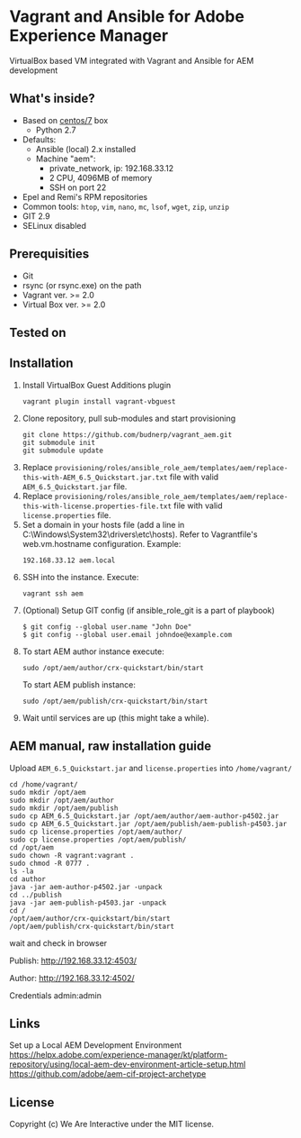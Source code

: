 # Vagrant and Ansible for Adobe Experience Manager
VirtualBox based VM integrated with Vagrant and Ansible for AEM development

## What's inside?
- Based on [centos/7](https://app.vagrantup.com/centos/boxes/7) box
    - Python 2.7
- Defaults: 
    - Ansible (local) 2.x installed 
    - Machine "aem":
        - private_network, ip: 192.168.33.12
        - 2 CPU, 4096MB of memory
        - SSH on port 22
- Epel and Remi's RPM repositories
- Common tools: `htop`, `vim`, `nano`, `mc`, `lsof`, `wget`, `zip`, `unzip`
- GIT 2.9
- SELinux disabled

## Prerequisities
- Git
- rsync (or rsync.exe) on the path
- Vagrant ver. >= 2.0
- Virtual Box ver. >= 2.0

## Tested on

## Installation
1. Install VirtualBox Guest Additions plugin
    ```
    vagrant plugin install vagrant-vbguest
    ```
2. Clone repository, pull sub-modules and start provisioning
    ```
    git clone https://github.com/budnerp/vagrant_aem.git
    git submodule init
    git submodule update
    ```
3. Replace `provisioning/roles/ansible_role_aem/templates/aem/replace-this-with-AEM_6.5_Quickstart.jar.txt` file with valid `AEM_6.5_Quickstart.jar` file.
4. Replace `provisioning/roles/ansible_role_aem/templates/aem/replace-this-with-license.properties-file.txt` file with valid `license.properties` file.
5. Set a domain in your hosts file (add a line in C:\Windows\System32\drivers\etc\hosts). Refer to Vagrantfile's web.vm.hostname configuration. Example:
    ```
    192.168.33.12 aem.local
    ```
6. SSH into the instance. Execute:
    ```
    vagrant ssh aem
    ```
7. (Optional) Setup GIT config (if ansible_role_git is a part of playbook)
    ```
    $ git config --global user.name "John Doe"
    $ git config --global user.email johndoe@example.com
    ```
8. To start AEM author instance execute:
    ```
    sudo /opt/aem/author/crx-quickstart/bin/start
    ```
    To start AEM publish instance:
    ```
    sudo /opt/aem/publish/crx-quickstart/bin/start
    ```
9. Wait until services are up (this might take a while).

## AEM manual, raw installation guide
Upload `AEM_6.5_Quickstart.jar` and `license.properties` into `/home/vagrant/`
```
cd /home/vagrant/ 
sudo mkdir /opt/aem
sudo mkdir /opt/aem/author
sudo mkdir /opt/aem/publish
sudo cp AEM_6.5_Quickstart.jar /opt/aem/author/aem-author-p4502.jar
sudo cp AEM_6.5_Quickstart.jar /opt/aem/publish/aem-publish-p4503.jar
sudo cp license.properties /opt/aem/author/
sudo cp license.properties /opt/aem/publish/
cd /opt/aem
sudo chown -R vagrant:vagrant .
sudo chmod -R 0777 .
ls -la
cd author
java -jar aem-author-p4502.jar -unpack
cd ../publish
java -jar aem-publish-p4503.jar -unpack
cd /
/opt/aem/author/crx-quickstart/bin/start
/opt/aem/publish/crx-quickstart/bin/start
```

wait and check in browser
 
Publish: http://192.168.33.12:4503/

Author: http://192.168.33.12:4502/

Credentials admin:admin

## Links
Set up a Local AEM Development Environment https://helpx.adobe.com/experience-manager/kt/platform-repository/using/local-aem-dev-environment-article-setup.html
https://github.com/adobe/aem-cif-project-archetype

## License
Copyright (c) We Are Interactive under the MIT license.

